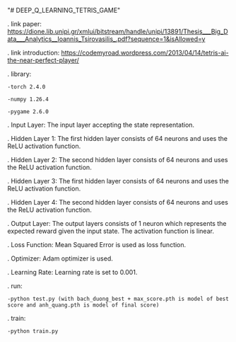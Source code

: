 "# DEEP_Q_LEARNING_TETRIS_GAME" 

. link paper: https://dione.lib.unipi.gr/xmlui/bitstream/handle/unipi/13891/Thesis___Big_Data___Analytics__Ioannis_Tsirovasilis_.pdf?sequence=1&isAllowed=y


. link introduction: https://codemyroad.wordpress.com/2013/04/14/tetris-ai-the-near-perfect-player/


. library:

    -torch 2.4.0
    
    -numpy 1.26.4
    
    -pygame 2.6.0


. Input Layer: The input layer accepting the state representation.

. Hidden Layer 1: The first hidden layer consists of 64 neurons and uses the ReLU activation function.

. Hidden Layer 2: The second hidden layer consists of 64 neurons and uses the ReLU activation function.

. Hidden Layer 3: The first hidden layer consists of 64 neurons and uses the ReLU activation function.

. Hidden Layer 4: The second hidden layer consists of 64 neurons and uses the ReLU activation function.

. Output Layer: The output layers consists of 1 neuron which represents the expected reward given the input state. The activation function is linear.

. Loss Function: Mean Squared Error is used as loss function.

. Optimizer: Adam optimizer is used.

. Learning Rate: Learning rate is set to 0.001.


. run: 

    -python test.py (with bach_duong_best + max_score.pth is model of best score and anh_quang.pth is model of final score)

. train:

    -python train.py
